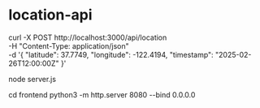 # location-api

curl -X POST http://localhost:3000/api/location \
     -H "Content-Type: application/json" \
     -d '{
           "latitude": 37.7749,
           "longitude": -122.4194,
           "timestamp": "2025-02-26T12:00:00Z"
         }'


node server.js



cd frontend
python3 -m http.server 8080 --bind 0.0.0.0


